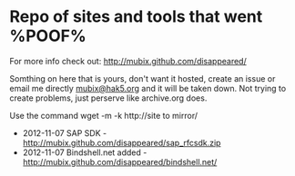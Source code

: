 Repo of sites and tools that went %POOF%
===========

For more info check out: http://mubix.github.com/disappeared/

Somthing on here that is yours, don't want it hosted, create an issue or 
email me directly mubix@hak5.org and it will be taken down. Not trying to
create problems, just perserve like archive.org does.

Use the command wget -m -k http://site to mirror/

* 2012-11-07 SAP SDK - http://mubix.github.com/disappeared/sap_rfcsdk.zip
* 2012-11-07 Bindshell.net added - http://mubix.github.com/disappeared/bindshell.net/
